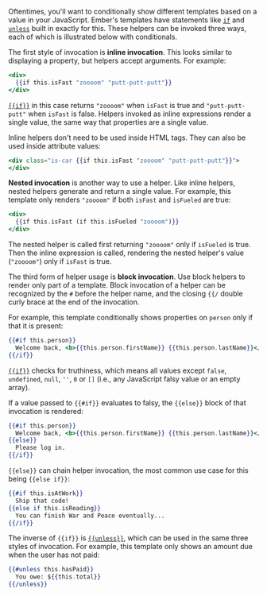Oftentimes, you'll want to conditionally show different templates based on a
value in your JavaScript. Ember's templates have statements like
[`if`](https://www.emberjs.com/api/ember/release/classes/Ember.Templates.helpers/methods/if?anchor=if)
and [`unless`](https://www.emberjs.com/api/ember/release/classes/Ember.Templates.helpers/methods/if?anchor=unless)
built in exactly for this. These helpers can be invoked three ways, each of
which is illustrated below with conditionals.

The first style of invocation is **inline invocation**. This looks similar to
displaying a property, but helpers accept arguments. For example:

```handlebars
<div>
  {{if this.isFast "zoooom" "putt-putt-putt"}}
</div>
```

[`{{if}}`](https://www.emberjs.com/api/ember/release/classes/Ember.Templates.helpers/methods/if?anchor=if)
in this case returns `"zoooom"` when `isFast` is true and `"putt-putt-putt"`
when `isFast` is false. Helpers invoked as inline expressions render a single
value, the same way that properties are a single value.

Inline helpers don't need to be used inside HTML tags. They can also be used
inside attribute values:

```handlebars
<div class="is-car {{if this.isFast "zoooom" "putt-putt-putt"}}">
</div>
```

**Nested invocation** is another way to use a helper. Like inline helpers,
nested helpers generate and return a single value. For example, this template
only renders `"zoooom"` if both `isFast` and `isFueled` are true:

```handlebars
<div>
  {{if this.isFast (if this.isFueled "zoooom")}}
</div>
```

The nested helper is called first returning `"zoooom"` only if `isFueled` is
true. Then the inline expression is called, rendering the nested helper's
value (`"zoooom"`) only if `isFast` is true.

The third form of helper usage is **block invocation**. Use block helpers
to render only part of a template. Block invocation of a helper can be
recognized by the `#` before the helper name, and the closing `{{/` double
curly brace at the end of the invocation.

For example, this template conditionally shows
properties on `person` only if that it is present:

```handlebars
{{#if this.person}}
  Welcome back, <b>{{this.person.firstName}} {{this.person.lastName}}</b>!
{{/if}}
```

[`{{if}}`](https://www.emberjs.com/api/ember/release/classes/Ember.Templates.helpers/methods/if?anchor=if)
checks for truthiness, which means all values except `false`, `undefined`,
`null`, `''`, `0` or `[]` (i.e., any JavaScript falsy value or an empty array).

If a value passed to `{{#if}}` evaluates to falsy, the `{{else}}` block of that
invocation is rendered:

```handlebars
{{#if this.person}}
  Welcome back, <b>{{this.person.firstName}} {{this.person.lastName}}</b>!
{{else}}
  Please log in.
{{/if}}
```

`{{else}}` can chain helper invocation, the most common use case for this being
`{{else if}}`:

```handlebars
{{#if this.isAtWork}}
  Ship that code!
{{else if this.isReading}}
  You can finish War and Peace eventually...
{{/if}}
```

The inverse of `{{if}}` is
[`{{unless}}`](https://www.emberjs.com/api/ember/release/classes/Ember.Templates.helpers/methods/if?anchor=unless),
which can be used in the same three styles of invocation. For example, this
template only shows an amount due when the user has not paid:

```handlebars
{{#unless this.hasPaid}}
  You owe: ${{this.total}}
{{/unless}}
```
